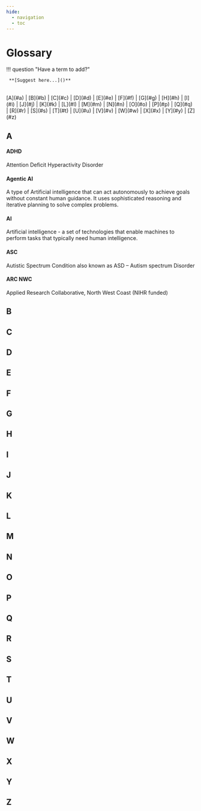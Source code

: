 ```yaml
---
hide:
  - navigation
  - toc
---
```


# Glossary

!!! question	"Have a term to add?"

	 **[Suggest here...]()**


<br>
[A](#a)  |  [B](#b)  |  [C](#c)  |  [D](#d)  |  [E](#e)  |  [F](#f)  |  [G](#g)  |  [H](#h)  |  [I](#i)  |  [J](#j)  |  [K](#k)  |  [L](#l)  |  [M](#m)  |  [N](#n)  |  [O](#o)  |  [P](#p)  |  [Q](#q)  |  [R](#r)  |  [S](#s)  |  [T](#t)  |  [U](#u)  |  [V](#v)  |  [W](#w)  |  [X](#x)  |  [Y](#y)  |  [Z](#z)


## A

#### ADHD
Attention Deficit Hyperactivity Disorder


#### Agentic AI 
A type of Artificial intelligence that can act autonomously to achieve goals without constant human guidance. It uses sophisticated reasoning and iterative planning to solve complex problems.


#### AI
Artificial intelligence - a set of technologies that enable machines to perform tasks that typically need human intelligence.


#### ASC 
Autistic Spectrum Condition also known as ASD – Autism spectrum Disorder


#### ARC NWC
Applied Research Collaborative, North West Coast (NIHR funded)


## B

## C

## D

## E

## F

## G

## H

## I

## J

## K

## L

## M

## N

## O

## P

## Q

## R

## S

## T

## U

## V

## W

## X

## Y

## Z
